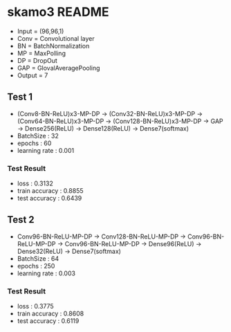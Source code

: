 # skamo3 README
 - Input = (96,96,1)
 - Conv = Convolutional layer
 - BN = BatchNormalization
 - MP = MaxPolling
 - DP = DropOut
 - GAP = GlovalAveragePooling
 - Output = 7
 
## Test 1
 - (Conv8-BN-ReLU)x3-MP-DP -> (Conv32-BN-ReLU)x3-MP-DP -> (Conv64-BN-ReLU)x3-MP-DP -> (Conv128-BN-ReLU)x3-MP-DP -> GAP -> Dense256(ReLU) -> Dense128(ReLU) -> Dense7(softmax)
 - BatchSize : 32
 - epochs : 60
 - learning rate : 0.001
 
 ### Test Result
 - loss : 0.3132
 - train accuracy : 0.8855
 - test accuracy : 0.6439  
 

## Test 2
 - Conv96-BN-ReLU-MP-DP -> Conv128-BN-ReLU-MP-DP -> Conv96-BN-ReLU-MP-DP -> Conv96-BN-ReLU-MP-DP -> Dense96(ReLU) -> Dense32(ReLU) -> Dense7(softmax)
 - BatchSize : 64 
 - epochs : 250
 - learning rate : 0.003
 
 ### Test Result
 - loss : 0.3775
 - train accuracy : 0.8608
 - test accuracy : 0.6119